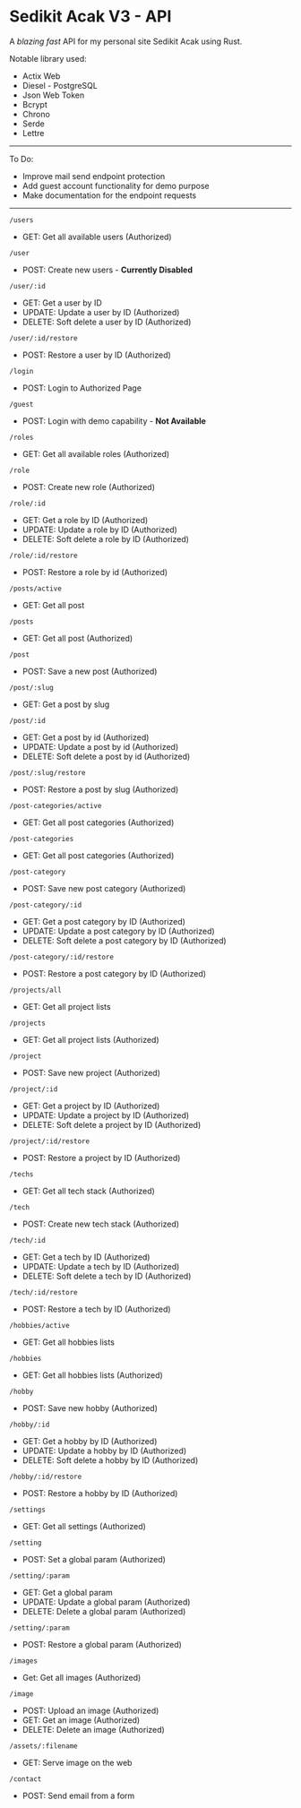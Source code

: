 
# Sedikit Acak V3 - API

A *blazing fast* API for my personal site Sedikit Acak using Rust.

Notable library used:

- Actix Web
- Diesel - PostgreSQL
- Json Web Token
- Bcrypt
- Chrono
- Serde
- Lettre

---

To Do:
- Improve mail send endpoint protection
- Add guest account functionality for demo purpose
- Make documentation for the endpoint requests

---

`/users`
- GET: Get all available users (Authorized)

`/user`
- POST: Create new users - **Currently Disabled**

`/user/:id`
- GET: Get a user by ID
- UPDATE: Update a user by ID (Authorized)
- DELETE: Soft delete a user by ID (Authorized)

`/user/:id/restore`
- POST: Restore a user by ID (Authorized)

`/login`
- POST: Login to Authorized Page

`/guest`
- POST: Login with demo capability - **Not Available**

`/roles`
- GET: Get all available roles (Authorized)

`/role`
- POST: Create new role (Authorized)

`/role/:id`
- GET: Get a role by ID (Authorized)
- UPDATE: Update a role by ID  (Authorized)
- DELETE: Soft delete a role by ID  (Authorized)

`/role/:id/restore`
- POST: Restore a role by id (Authorized)

`/posts/active`
- GET: Get all post

`/posts`
- GET: Get all post (Authorized)

`/post`
- POST: Save a new post (Authorized)

`/post/:slug`
- GET: Get a post by slug

`/post/:id`
- GET: Get a post by id (Authorized)
- UPDATE: Update a post by id  (Authorized)
- DELETE: Soft delete a post by id  (Authorized)

`/post/:slug/restore`
- POST: Restore a post by slug (Authorized)

`/post-categories/active`
- GET: Get all post categories (Authorized)

`/post-categories`
- GET: Get all post categories (Authorized)

`/post-category`
- POST: Save new post category (Authorized)

`/post-category/:id`
- GET: Get a post category by ID  (Authorized)
- UPDATE: Update a post category by ID  (Authorized)
- DELETE: Soft delete a post category by ID  (Authorized)

`/post-category/:id/restore`
- POST: Restore a post category by ID (Authorized)

`/projects/all`
- GET: Get all project lists

`/projects`
- GET: Get all project lists (Authorized)

`/project`
- POST: Save new project (Authorized)

`/project/:id`
- GET: Get a project by ID (Authorized)
- UPDATE: Update a project by ID  (Authorized)
- DELETE: Soft delete a project by ID  (Authorized)

`/project/:id/restore`
- POST: Restore a project by ID (Authorized)

`/techs`
- GET: Get all tech stack (Authorized)

`/tech`
- POST: Create new tech stack (Authorized)

`/tech/:id`
- GET: Get a tech by ID (Authorized)
- UPDATE: Update a tech by ID  (Authorized)
- DELETE: Soft delete a tech by ID  (Authorized)

`/tech/:id/restore`
- POST: Restore a tech by ID (Authorized)

`/hobbies/active`
- GET: Get all hobbies lists

`/hobbies`
- GET: Get all hobbies lists (Authorized)

`/hobby`
- POST: Save new hobby (Authorized)

`/hobby/:id`
- GET: Get a hobby by ID (Authorized)
- UPDATE: Update a hobby by ID  (Authorized)
- DELETE: Soft delete a hobby by ID  (Authorized)

`/hobby/:id/restore`
- POST: Restore a hobby by ID (Authorized)

`/settings`
- GET: Get all settings (Authorized)

`/setting`
- POST: Set a global param  (Authorized)

`/setting/:param`
- GET: Get a global param
- UPDATE: Update a global param  (Authorized)
- DELETE: Delete a global param  (Authorized)

`/setting/:param`
- POST: Restore a global param (Authorized)

`/images`
- Get: Get all images (Authorized)

`/image`
- POST: Upload an image (Authorized)
- GET: Get an image (Authorized)
- DELETE: Delete an image (Authorized)

`/assets/:filename`
- GET: Serve image on the web

`/contact`
- POST: Send email from a form 
